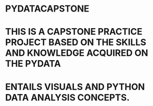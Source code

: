 # PYDATACAPSTONE

# THIS IS A CAPSTONE PRACTICE PROJECT BASED ON THE SKILLS AND KNOWLEDGE ACQUIRED ON THE PYDATA

# ENTAILS VISUALS AND PYTHON DATA ANALYSIS CONCEPTS.
